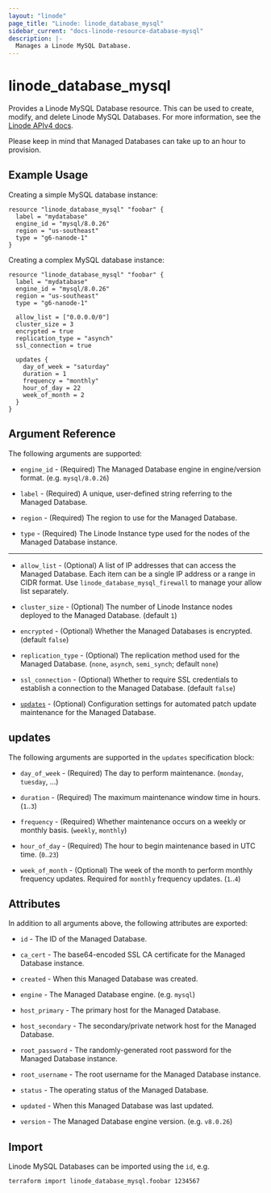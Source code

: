 ```yaml
---
layout: "linode"
page_title: "Linode: linode_database_mysql"
sidebar_current: "docs-linode-resource-database-mysql"
description: |-
  Manages a Linode MySQL Database.
---
```


# linode\_database\_mysql

Provides a Linode MySQL Database resource. This can be used to create, modify, and delete Linode MySQL Databases.
For more information, see the [Linode APIv4 docs](https://www.linode.com/docs/api/databases/).

Please keep in mind that Managed Databases can take up to an hour to provision.

## Example Usage

Creating a simple MySQL database instance:

```hcl
resource "linode_database_mysql" "foobar" {
  label = "mydatabase"
  engine_id = "mysql/8.0.26"
  region = "us-southeast"
  type = "g6-nanode-1"
}
```

Creating a complex MySQL database instance:

```hcl
resource "linode_database_mysql" "foobar" {
  label = "mydatabase"
  engine_id = "mysql/8.0.26"
  region = "us-southeast"
  type = "g6-nanode-1"

  allow_list = ["0.0.0.0/0"]
  cluster_size = 3
  encrypted = true
  replication_type = "asynch"
  ssl_connection = true

  updates {
    day_of_week = "saturday"
    duration = 1
    frequency = "monthly"
    hour_of_day = 22
    week_of_month = 2
  }
}
```

## Argument Reference

The following arguments are supported:

* `engine_id` - (Required) The Managed Database engine in engine/version format. (e.g. `mysql/8.0.26`)

* `label` - (Required) A unique, user-defined string referring to the Managed Database.

* `region` - (Required) The region to use for the Managed Database.

* `type` - (Required) The Linode Instance type used for the nodes of the  Managed Database instance.

- - -

* `allow_list` - (Optional) A list of IP addresses that can access the Managed Database. Each item can be a single IP address or a range in CIDR format. Use `linode_database_mysql_firewall` to manage your allow list separately.

* `cluster_size` - (Optional) The number of Linode Instance nodes deployed to the Managed Database. (default `1`)

* `encrypted` - (Optional) Whether the Managed Databases is encrypted. (default `false`)

* `replication_type` - (Optional) The replication method used for the Managed Database. (`none`, `asynch`, `semi_synch`; default `none`)

* `ssl_connection` - (Optional) Whether to require SSL credentials to establish a connection to the Managed Database. (default `false`)

* [`updates`](#updates) - (Optional) Configuration settings for automated patch update maintenance for the Managed Database.

## updates

The following arguments are supported in the `updates` specification block:

* `day_of_week` - (Required) The day to perform maintenance. (`monday`, `tuesday`, ...)

* `duration` - (Required) The maximum maintenance window time in hours. (`1`..`3`)

* `frequency` - (Required) Whether maintenance occurs on a weekly or monthly basis. (`weekly`, `monthly`)

* `hour_of_day` - (Required) The hour to begin maintenance based in UTC time. (`0`..`23`)

* `week_of_month` - (Optional) The week of the month to perform monthly frequency updates. Required for `monthly` frequency updates. (`1`..`4`)

## Attributes

In addition to all arguments above, the following attributes are exported:

* `id` - The ID of the Managed Database.

* `ca_cert` - The base64-encoded SSL CA certificate for the Managed Database instance.

* `created` - When this Managed Database was created.

* `engine` - The Managed Database engine. (e.g. `mysql`)

* `host_primary` - The primary host for the Managed Database.

* `host_secondary` - The secondary/private network host for the Managed Database.

* `root_password` - The randomly-generated root password for the Managed Database instance.

* `root_username` - The root username for the Managed Database instance.

* `status` - The operating status of the Managed Database.

* `updated` - When this Managed Database was last updated.

* `version` - The Managed Database engine version. (e.g. `v8.0.26`)

## Import

Linode MySQL Databases can be imported using the `id`, e.g.

```sh
terraform import linode_database_mysql.foobar 1234567
```
